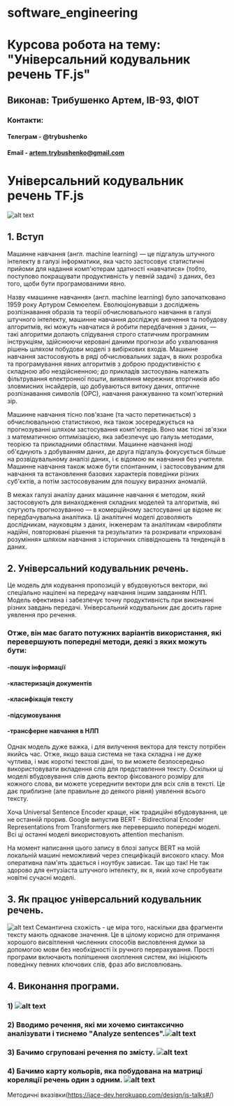 # software_engineering

# Курсова робота на тему: "Універсальний кодувальник речень TF.js"
## Виконав: Трибушенко Артем, ІВ-93, ФІОТ
### Контакти:
#### Телеграм - @trybushenko
#### Email - artem.trybushenko@gmail.com

# Універсальний кодувальник речень TF.js

![alt text](https://newdaycrypto.com/wp-content/uploads/2020/04/6f22de6463b198225158e89a867ff8d2.jpg)

## 1. Вступ
Машинне навчання (англ. machine learning) — це підгалузь штучного інтелекту в галузі інформатики, 
яка часто застосовує статистичні прийоми для надання комп'ютерам здатності 
«навчатися» (тобто, поступово покращувати продуктивність у певній задачі) з даних, 
без того, щоби бути програмованими явно.

Назву «машинне навчання» (англ. machine learning) було започатковано 1959 року Артуром Семюелем. 
Еволюціонувавши з досліджень розпізнавання образів та теорії обчислювального навчання в галузі штучного інтелекту,
машинне навчання досліджує вивчення та побудову алгоритмів, які можуть навчатися й робити передбачення з даних, — такі алгоритми 
долають слідування строго статичним програмним інструкціям, здійснюючи керовані даними прогнози або ухвалювання рішень
шляхом побудови моделі з вибіркових входів. Машинне навчання застосовують в ряді обчислювальних задач, в яких розробка 
та програмування явних алгоритмів з доброю продуктивністю є складною або нездійсненною; до прикладів застосувань 
належать фільтрування електронної пошти, виявляння мережних вторгників або зловмисних інсайдерів, що добуваються витоку даних, 
оптичне розпізнавання символів (ОРС), навчання ранжуванню та комп'ютерний зір.

Машинне навчання тісно пов'язане (та часто перетинається) з обчислювальною статистикою, 
яка також зосереджується на прогнозуванні шляхом застосування комп'ютерів. Воно має тісні зв'язки з математичною оптимізацією, 
яка забезпечує цю галузь методами, теорією та прикладними областями. Машинне навчання іноді об'єднують з добуванням даних, де
друга підгалузь фокусується більше на розвідувальному аналізі даних, і є відомою як навчання без учителя.
Машинне навчання також може бути спонтанним, і застосовуваним для навчання та встановлення базових характерів поведінки різних суб'єктів,
а потім застосовуваним для пошуку виразних аномалій.

В межах галузі аналізу даних машинне навчання є методом, який застосовують для винаходження складних моделей та алгоритмів, 
які слугують прогнозуванню — в комерційному застосуванні це відоме як передбачувальна аналітика. Ці аналітичні моделі дозволяють дослідникам, 
науковцям з даних, інженерам та аналітикам «виробляти надійні, повторювані рішення та результати» та розкривати «приховані розуміння» 
шляхом навчання з історичних співвідношень та тенденцій в даних.
## 2. Універсальний кодувальник речень.
Це модель для кодування пропозицій у вбудовуються вектори, які спеціально націлені на передачу навчання іншим завданням НЛП.
Модель ефективна і забезпечує точну продуктивність при виконанні різних завдань передачі. Універсальний кодувальник дає досить 
гарне уявлення про речення.

### Отже, він має багато потужних варіантів використання, які перевершують попередні методи, деякі з яких можуть бути:
 #### -пошук інформації
 #### -кластеризація документів
 #### -класифікація тексту
 #### -підсумовування
 #### -трансферне навчання в НЛП 
 
Однак модель дуже важка, і для вилучення вектора для тексту потрібен якийсь час. Отже, якщо ваша система не така складна і не дуже чутлива, 
і має короткі текстові дані, то ви можете безпосередньо використовувати вкладення слів для представлення тексту. 
Оскільки ці моделі вбудовування слів дають вектор фіксованого розміру для кожного слова, ви можете усереднити вектори для всіх слів в тексті. 
Це дає приблизне (але правильне до деякого рівня) уявлення всього тексту.

Хоча Universal Sentence Encoder краще, ніж традиційні вбудовування, це не останній прорив. 
Google випустив BERT - Bidirectional Encoder Representations from Transformers яке перевершило попередні моделі. 
Всі ці останні моделі використовують attention mechanism.

На момент написання цього запису в блозі запуск BERT на моїй локальній машині неможливий через специфікацій високого класу. 
Моя оперативна пам'ять здається і ноутбук зависає. Так що так! Не так здорово для ентузіаста штучного інтелекту, як я, який хоче спробувати новітні 
сучасні моделі.
## 3. Як працює універсальний кодувальник речень.
![alt text](https://www.gstatic.com/aihub/tfhub/universal-sentence-encoder/example-similarity.png)
Семантична схожість - це міра того, наскільки два фрагменти тексту мають однакове значення. 
Це в цілому корисно для отримання хорошого висвітлення численних способів висловлення думки за 
допомогою мови без необхідності їх ручного перерахування.
Прості програми включають поліпшення охоплення систем, які ініціюють поведінку певних ключових слів, фраз або висловлювань.

## 4. Виконання програми.
### 1) ![alt text](https://sun9-57.userapi.com/impg/lBAs4WkgnQKfQ4ag52fAiUvoZBbHXeP-mG7OIQ/dWBn0IFysAs.jpg?size=1007x808&quality=96&sign=69d16e41d772f79d977c0bebaf0e2ec1&type=album)
### 2) Вводимо речення, які ми хочемо синтаксично аналізувати і тиснемо "Analyze sentences".![alt text](https://sun9-44.userapi.com/impg/66QoMhK5EyAkQWrmzMIkUE4LD6yEoUyYZq2JSg/gNixl2B127I.jpg?size=1002x466&quality=96&sign=0b22e92835cbdc2df683fad29533e6c7&type=album)
### 3) Бачимо сгруповані речення по змісту. ![alt text](https://sun9-22.userapi.com/impg/pQsljJkx_CqGtbE7Mf7nbyGOwDWFXSHKtUmBXg/MRmg7XYiNGA.jpg?size=1004x750&quality=96&sign=2146f266c93f36823add79b3e93247ee&type=album)
### 4) Бачимо карту кольорів, яка побудована на матриці кореляції речень один з одним. ![alt text](https://sun9-63.userapi.com/impg/SrJiJjbRgY4vx0mQqFNEhJWc6V-Nku48QcW0vw/uW9ju7kSE_E.jpg?size=998x418&quality=96&sign=182796ec509aaf1d4eafa525d871ef78&type=album)


Методичні вказівки(https://jace-dev.herokuapp.com/design/js-talks#/)
